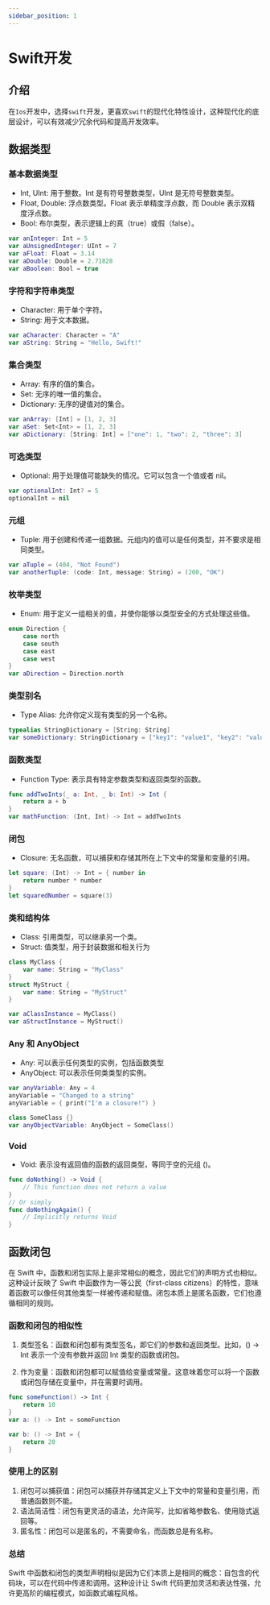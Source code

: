```yaml
---
sidebar_position: 1
---
```


# Swift开发

## 介绍

在`Ios`开发中，选择`swift`开发，更喜欢`swift`的现代化特性设计，这种现代化的底层设计，可以有效减少冗余代码和提高开发效率。

## 数据类型

### 基本数据类型

-   Int, UInt: 用于整数。Int 是有符号整数类型，UInt 是无符号整数类型。
-   Float, Double: 浮点数类型。Float 表示单精度浮点数，而 Double 表示双精度浮点数。
-   Bool: 布尔类型，表示逻辑上的真（true）或假（false）。

```swift
var anInteger: Int = 5
var aUnsignedInteger: UInt = 7
var aFloat: Float = 3.14
var aDouble: Double = 2.71828
var aBoolean: Bool = true
```

### 字符和字符串类型

-   Character: 用于单个字符。
-   String: 用于文本数据。

```swift
var aCharacter: Character = "A"
var aString: String = "Hello, Swift!"
```

### 集合类型

-   Array: 有序的值的集合。
-   Set: 无序的唯一值的集合。
-   Dictionary: 无序的键值对的集合。

```swift
var anArray: [Int] = [1, 2, 3]
var aSet: Set<Int> = [1, 2, 3]
var aDictionary: [String: Int] = ["one": 1, "two": 2, "three": 3]
```

### 可选类型

-   Optional: 用于处理值可能缺失的情况。它可以包含一个值或者 nil。

```swift
var optionalInt: Int? = 5
optionalInt = nil
```

### 元组

-   Tuple: 用于创建和传递一组数据。元组内的值可以是任何类型，并不要求是相同类型。

```swift
var aTuple = (404, "Not Found")
var anotherTuple: (code: Int, message: String) = (200, "OK")
```

### 枚举类型

-   Enum: 用于定义一组相关的值，并使你能够以类型安全的方式处理这些值。

```swift
enum Direction {
    case north
    case south
    case east
    case west
}
var aDirection = Direction.north
```

### 类型别名

-   Type Alias: 允许你定义现有类型的另一个名称。

```swift
typealias StringDictionary = [String: String]
var someDictionary: StringDictionary = ["key1": "value1", "key2": "value2"]
```

### 函数类型

-   Function Type: 表示具有特定参数类型和返回类型的函数。

```swift
func addTwoInts(_ a: Int, _ b: Int) -> Int {
    return a + b
}
var mathFunction: (Int, Int) -> Int = addTwoInts
```

### 闭包

-   Closure: 无名函数，可以捕获和存储其所在上下文中的常量和变量的引用。

```swift
let square: (Int) -> Int = { number in
    return number * number
}
let squaredNumber = square(3)
```

### 类和结构体

-   Class: 引用类型，可以继承另一个类。
-   Struct: 值类型，用于封装数据和相关行为

```swift
class MyClass {
    var name: String = "MyClass"
}
struct MyStruct {
    var name: String = "MyStruct"
}

var aClassInstance = MyClass()
var aStructInstance = MyStruct()
```

### Any 和 AnyObject

-   Any: 可以表示任何类型的实例，包括函数类型
-   AnyObject: 可以表示任何类类型的实例。

```swift
var anyVariable: Any = 4
anyVariable = "Changed to a string"
anyVariable = { print("I'm a closure!") }

class SomeClass {}
var anyObjectVariable: AnyObject = SomeClass()
```

### Void

-   Void: 表示没有返回值的函数的返回类型，等同于空的元组 ()。

```swift
func doNothing() -> Void {
    // This function does not return a value
}
// Or simply
func doNothingAgain() {
    // Implicitly returns Void
}
```

## 函数闭包

在 Swift 中，函数和闭包实际上是非常相似的概念，因此它们的声明方式也相似。这种设计反映了 Swift 中函数作为一等公民（first-class citizens）的特性，意味着函数可以像任何其他类型一样被传递和赋值。闭包本质上是匿名函数，它们也遵循相同的规则。

### 函数和闭包的相似性

1. 类型签名：函数和闭包都有类型签名，即它们的参数和返回类型。比如，() -> Int 表示一个没有参数并返回 Int 类型的函数或闭包。

2. 作为变量：函数和闭包都可以赋值给变量或常量。这意味着您可以将一个函数或闭包存储在变量中，并在需要时调用。

```swift title="函数"
func someFunction() -> Int {
    return 10
}
var a: () -> Int = someFunction
```

```swift title="闭包"
var b: () -> Int = {
    return 20
}
```

### 使用上的区别

1. 闭包可以捕获值：闭包可以捕获并存储其定义上下文中的常量和变量引用，而普通函数则不能。
2. 语法简洁性：闭包有更灵活的语法，允许简写，比如省略参数名、使用隐式返回等。
3. 匿名性：闭包可以是匿名的，不需要命名，而函数总是有名称。

### 总结

Swift 中函数和闭包的类型声明相似是因为它们本质上是相同的概念：自包含的代码块，可以在代码中传递和调用。这种设计让 Swift 代码更加灵活和表达性强，允许更高阶的编程模式，如函数式编程风格。
